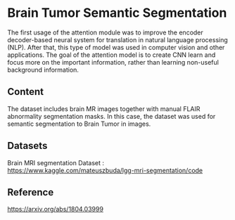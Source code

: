 # Brain Tumor Semantic Segmentation
The first usage of the attention module was to improve the encoder decoder-based neural system for translation in natural language processing (NLP). After that, this type of model was used in computer vision and other applications.
The goal of the attention model is to create CNN learn and focus more on the important information, rather than learning non-useful background information.

## Content
The dataset includes brain MR images together with manual FLAIR abnormality segmentation masks. In this case, the dataset was used for semantic segmentation to Brain Tumor in images.

## Datasets
Brain MRI segmentation Dataset : https://www.kaggle.com/mateuszbuda/lgg-mri-segmentation/code

## Reference
https://arxiv.org/abs/1804.03999

